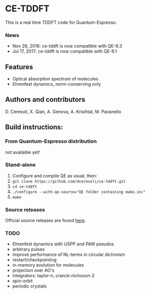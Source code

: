 # CE-TDDFT
This is a real time TDDFT code for Quantum-Espresso.

### News
* Nov 26, 2018: ce-tddft is now compatible with QE-6.3
* Jul 17, 2017: ce-tddft is now compatible with QE-6.1


## Features
* Optical absorption spectrum of molecules
* Ehrenfest dynamics, norm-conserving only


## Authors and contributors
D. Ceresoli, X. Qian, A. Genova, A. Krisihtal, M. Pavanello


## Build instructions:
### From Quantum-Espresso distribution
not available yet!


### Stand-alone 
1. Configure and compile QE as usual, then:
2. ```git clone https://github.com/dceresoli/ce-tddft.git```
3. ```cd ce-tddft```
4. ```./configure --with-qe-source="QE folder containing make.inc"```
5. ```make```

### Source releases
Official source releases are found [here](https://github.com/dceresoli/ce-tddft/releases).

### TODO
- Ehrenfest dynamics with USPP and PAW pseudos
- arbitrary pulses
- improve performance of NL-terms in circular dichroism
- restart/checkpointing
- in-memory evolution for molecules
- projection over AO's
- integrators: taylor-n, cranck-nichoson-2
- spin-orbit
- periodic crystals

